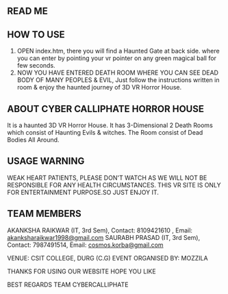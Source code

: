 READ ME
-------

HOW TO USE
-----------
1. OPEN index.htm, there you will find a Haunted Gate at back side.
   where you can enter by pointing your vr pointer on any green magical ball for few seconds.
2. NOW YOU HAVE ENTERED DEATH ROOM WHERE YOU CAN SEE DEAD BODY OF MANY PEOPLES & EVIL, 
   Just follow the instructions written in room & enjoy the haunted journey of 3D VR Horror House.


ABOUT CYBER CALLIPHATE HORROR HOUSE
-------------------------------------
It is a haunted 3D VR Horror House.
It has 3-Dimensional 2 Death Rooms which consist of Haunting Evils & witches.
The Room consist of Dead Bodies All Around.


USAGE WARNING
--------------
WEAK HEART PATIENTS, PLEASE DON'T WATCH AS WE WILL NOT BE RESPONSIBLE FOR ANY HEALTH CIRCUMSTANCES. THIS
VR SITE IS ONLY FOR ENTERTAINMENT PURPOSE.SO JUST ENJOY IT.

TEAM MEMBERS
--------------
AKANKSHA RAIKWAR (IT, 3rd Sem), Contact: 8109421610 , Email: akanksharaikwar1998@gmail.com
SAURABH PRASAD (IT, 3rd Sem), Contact: 7987491514, Email:  cosmos.korba@gmail.com

VENUE: CSIT COLLEGE, DURG (C.G)
EVENT ORGANISED BY: MOZZILA

THANKS FOR USING OUR WEBSITE
HOPE YOU LIKE

BEST REGARDS
TEAM CYBERCALLIPHATE